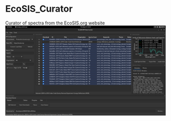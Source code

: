 # EcoSIS_Curator
Curator of spectra from the EcoSIS.org website
<img src="Screenshot from 2025-09-18 13-10-45.png" alt="Main App">
